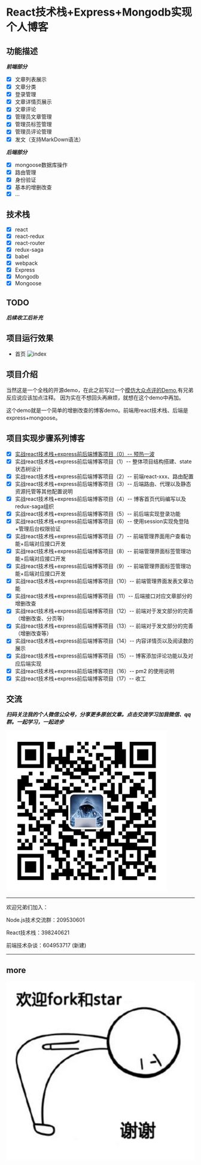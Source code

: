 # React技术栈+Express+Mongodb实现个人博客

## 功能描述

***前端部分***

- [x] 文章列表展示
- [x] 文章分类
- [x] 登录管理
- [x] 文章详情页展示
- [x] 文章评论
- [x] 管理员文章管理
- [x] 管理员标签管理
- [x] 管理员评论管理
- [x] 发文（支持MarkDown语法）

***后端部分***
- [x] mongoose数据库操作
- [x] 路由管理
- [x] 身份验证
- [x] 基本的增删改查
- [x] ...

## 技术栈
- [x] react
- [x] react-redux
- [x] react-router
- [x] redux-saga
- [x] babel
- [x] webpack
- [x] Express
- [x] Mongodb
- [x] Mongoose

## TODO

***后续收工后补充***


## 项目运行效果
- 首页
![index](./record/2017-09-28%2010_25_45.gif)

## 项目介绍
当然这是一个全栈的开源demo，在此之前写过一个[模仿大众点评的Demo](https://github.com/Nealyang/React-Fullstack-Dianping-Demo),有兄弟反应说应该加点注释。
因为实在不想回头再麻烦，就想在这个demo中再加。

这个demo就是一个简单的增删改查的博客demo。前端用react技术栈、后端是express+mongoose。


## 项目实现步骤系列博客

- [x] [实战react技术栈+express前后端博客项目（0）-- 预热一波](./record/doc/00_预热一波.md)
- [x] 实战react技术栈+express前后端博客项目（1）-- 整体项目结构搭建、state状态树设计
- [x] 实战react技术栈+express前后端博客项目（2）-- 前端react-xxx、路由配置
- [x] 实战react技术栈+express前后端博客项目（3）-- 后端路由、代理以及静态资源托管等其他配置说明
- [x] 实战react技术栈+express前后端博客项目（4）-- 博客首页代码编写以及redux-saga组织
- [x] 实战react技术栈+express前后端博客项目（5）-- 前后端实现登录功能
- [x] 实战react技术栈+express前后端博客项目（6）-- 使用session实现免登陆+管理后台权限验证
- [x] 实战react技术栈+express前后端博客项目（7）-- 前端管理界面用户查看功能+后端对应接口开发
- [x] 实战react技术栈+express前后端博客项目（8）-- 前端管理界面标签管理功能+后端对应接口开发
- [x] 实战react技术栈+express前后端博客项目（9）-- 前端管理界面标签管理功能+后端对应接口开发
- [x] 实战react技术栈+express前后端博客项目（10）-- 前端管理界面发表文章功能
- [x] 实战react技术栈+express前后端博客项目（11）-- 后端接口对应文章部分的增删改查
- [x] 实战react技术栈+express前后端博客项目（12）-- 前端对于发文部分的完善（增删改查、分页等）
- [x] 实战react技术栈+express前后端博客项目（13）-- 前端对于发文部分的完善（增删改查等）
- [x] 实战react技术栈+express前后端博客项目（14）-- 内容详情页以及阅读数的展示
- [x] 实战react技术栈+express前后端博客项目（15）-- 博客添加评论功能以及对应后端实现
- [x] 实战react技术栈+express前后端博客项目（16）-- pm2 的使用说明
- [x] 实战react技术栈+express前后端博客项目（17）-- 收工

## 交流

***扫码关注我的个人微信公众号，分享更多原创文章。点击交流学习加我微信、qq群。一起学习，一起进步***

![wx](./record/wx.jpg)

---

欢迎兄弟们加入：

Node.js技术交流群：209530601 

React技术栈：398240621

前端技术杂谈：604953717 (新建)

---

## more

![forkorstar](./record/forkStar.png)


